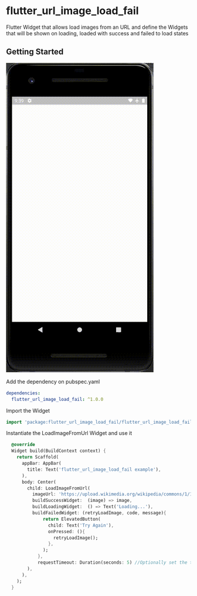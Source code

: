 # flutter_url_image_load_fail

Flutter Widget that allows load images from an URL and define the Widgets that will be shown on loading, loaded with success and failed to load states

## Getting Started

![Alt Text](example/example.gif)

Add the dependency on pubspec.yaml
```yaml
dependencies:
  flutter_url_image_load_fail: ^1.0.0
```

Import the Widget
```dart
import 'package:flutter_url_image_load_fail/flutter_url_image_load_fail.dart';
```

Instantiate the LoadImageFromUrl Widget and use it
```dart
  @override
  Widget build(BuildContext context) {
    return Scaffold(
      appBar: AppBar(
        title: Text('flutter_url_image_load_fail example'),
      ),
      body: Center(
        child: LoadImageFromUrl(
          imageUrl: 'https://upload.wikimedia.org/wikipedia/commons/1/17/Google-flutter-logo.png', //Image URL to load
          buildSuccessWidget:  (image) => image,
          buildLoadingWidget:  () => Text('Loading...'),
          buildFailedWidget: (retryLoadImage, code, message){
              return ElevatedButton(
                child: Text('Try Again'),
                onPressed: (){
                  retryLoadImage();
                },
              );
            },
            requestTimeout: Duration(seconds: 5) //Optionally set the timeout
        ),
      ),
    );
  }
```
